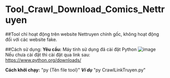 # Tool_Crawl_Download_Comics_Nettruyen

##Tool chỉ hoạt động trên website Nettruyen chính gốc, không hoạt động đối với các website fake.

##Cách sử dụng:
**Yêu cầu:** Máy tính sử dụng đã cài đặt Python
![image](https://github.com/nhatanh19/Tool_Crawl_Download_Comics_Nettruyen/assets/106806553/72c4b760-37e2-415d-a64f-10c1e684ae2e)
Nếu chưa cài đặt thì cài đặt qua link sau: https://www.python.org/downloads/

**Cách khởi chạy:** "py {Tên file tool}"
***Ví dụ*** "py CrawlLinkTruyen.py"
